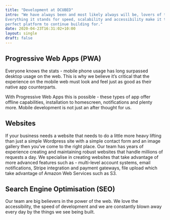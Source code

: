 ```yaml
---
title: "Development at DCUBED"
intro: "We have always been and most likely always will be, lovers of the web.
Everything it stands for speed, scalability and accessibility make it the
perfect platform to continue building for."
date: 2020-04-23T16:31:02+10:00
layout: single
draft: false
---
```


## Progressive Web Apps (PWA)

Everyone knows the stats - mobile phone usage has long surpassed desktop usage on the web. This is why we
believe it’s critical that the experience on the mobile web must look and feel just as good as their native app
counterparts.

With Progressive Web Apps this is possible - these types of app offer offline
capabilities, installation to homescreen, notifications and plenty more. Mobile development is not just an after thought for us. 

## Websites

If your business needs a website that needs to do a little more heavy lifting than just a simple Wordpress
site with a simple contact form and an image gallery then you’ve come to the right place. Our team has years
of experience creating and maintaining robust websites that handle millions of requests a day.
We specialise in creating websites that take advantage of more advanced features such as - multi-level
account systems, email notifications, Stripe integration and payment gateways, file upload which take
advantage of Amazon Web Services such as S3.

## Search Engine Optimisation (SEO)

Our team are big believers in the power of the web. We love the accessibility, the speed of development and
we are constantly blown away every day by the things we see being built. 
